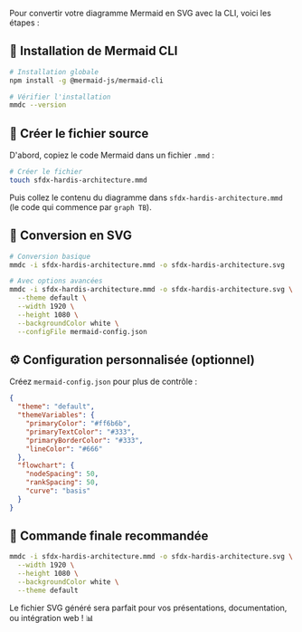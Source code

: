 Pour convertir votre diagramme Mermaid en SVG avec la CLI, voici les étapes :

## 🔧 **Installation de Mermaid CLI**

```bash
# Installation globale
npm install -g @mermaid-js/mermaid-cli

# Vérifier l'installation
mmdc --version
```

## 📄 **Créer le fichier source**

D'abord, copiez le code Mermaid dans un fichier `.mmd` :

```bash
# Créer le fichier
touch sfdx-hardis-architecture.mmd
```

Puis collez le contenu du diagramme dans `sfdx-hardis-architecture.mmd` (le code qui commence par `graph TB`).

## 🎨 **Conversion en SVG**

```bash
# Conversion basique
mmdc -i sfdx-hardis-architecture.mmd -o sfdx-hardis-architecture.svg

# Avec options avancées
mmdc -i sfdx-hardis-architecture.mmd -o sfdx-hardis-architecture.svg \
  --theme default \
  --width 1920 \
  --height 1080 \
  --backgroundColor white \
  --configFile mermaid-config.json
```

## ⚙️ **Configuration personnalisée (optionnel)**

Créez `mermaid-config.json` pour plus de contrôle :

```json
{
  "theme": "default",
  "themeVariables": {
    "primaryColor": "#ff6b6b",
    "primaryTextColor": "#333",
    "primaryBorderColor": "#333",
    "lineColor": "#666"
  },
  "flowchart": {
    "nodeSpacing": 50,
    "rankSpacing": 50,
    "curve": "basis"
  }
}
```

## 🚀 **Commande finale recommandée**

```bash
mmdc -i sfdx-hardis-architecture.mmd -o sfdx-hardis-architecture.svg \
  --width 1920 \
  --height 1080 \
  --backgroundColor white \
  --theme default
```

Le fichier SVG généré sera parfait pour vos présentations, documentation, ou intégration web ! 📊

